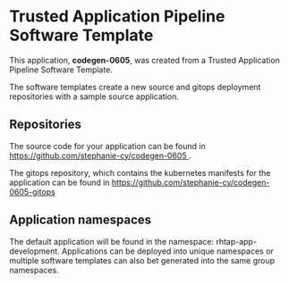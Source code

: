 # Trusted Application Pipeline Software Template

This application, **codegen-0605**, was created from a Trusted Application Pipeline Software Template.

The software templates create a new source and gitops deployment repositories with a sample source application. 

## Repositories

The source code for your application can be found in [https://github.com/stephanie-cy/codegen-0605 ](https://github.com/stephanie-cy/codegen-0605 ).
 
The gitops repository, which contains the kubernetes manifests for the application can be found in 
[https://github.com/stephanie-cy/codegen-0605-gitops ](https://github.com/stephanie-cy/codegen-0605-gitops ) 

## Application namespaces 

The default application will be found in the namespace: rhtap-app-development. Applications can be deployed into unique namespaces or multiple software templates can also bet generated into the same group namespaces.  